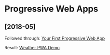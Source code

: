 # Progressive Web Apps

## [2018-05]

Followed through: [Your First Progressive Web App](https://developers.google.com/web/fundamentals/codelabs/your-first-pwapp/)

Result: [Weather PWA Demo](https://kdcinfo.com/app/your-first-pwapp/)
